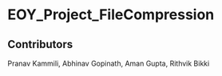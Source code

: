 # EOY_Project_FileCompression

## Contributors ##

Pranav Kammili, Abhinav Gopinath, Aman Gupta, Rithvik Bikki
